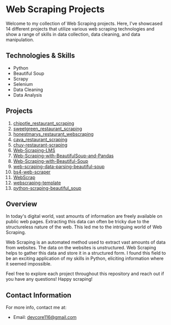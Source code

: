# Web Scraping Projects

Welcome to my collection of Web Scraping projects. Here, I've showcased 14 different projects that utilize various web scraping technologies and show a range of skills in data collection, data cleaning, and data manipulation. 

## Technologies & Skills 
* Python
* Beautiful Soup
* Scrapy
* Selenium
* Data Cleaning
* Data Analysis

## Projects

1. [chipotle_restaurant_scraping](https://github.com/core116/chipotle_restaurant_scraping)                   
2. [sweetgreen_restaurant_scraping](https://github.com/core116/sweetgreen_restaurant_scraping)
3. [honestmarys_restaurant_webscraping](https://github.com/core116/honestmarys_restaurant_webscraping)
4. [cava_restaurant_scraping](https://github.com/core116/cava_restaurant_scraping)
5. [chuy-restaurant-scraping](https://github.com/core116/chuy-restaurant-scraping)
6. [Web-Scraping-LMS](https://github.com/core116/Web-Scraping-LMS)
7. [Web-Scraping-with-BeautifulSoup-and-Pandas](https://github.com/core116/Web-Scraping-with-BeautifulSoup-and-Pandas)
8. [Web-Scraping-with-Beautiful-Soup](https://github.com/core116/Web-Scraping-with-Beautiful-Soup)
9. [web-scraping-data-parsing-beautiful-soup](https://github.com/core116/web-scraping-data-parsing-beautiful-soup)
10. [bs4-web-scraper](https://github.com/core116/bs4-web-scraper)
11. [WebScrap](https://github.com/core116/WebScrap)
12. [webscraping-template](https://github.com/core116/webscraping-template)
13. [python-scraping-beautiful_soup](https://github.com/core116/python-scraping-beautiful_soup)

## Overview

In today's digital world, vast amounts of information are freely available on public web pages. Extracting this data can often be tricky due to the structureless nature of the web. This led me to the intriguing world of Web Scraping.

Web Scraping is an automated method used to extract vast amounts of data from websites. The data on the websites is unstructured. Web Scraping helps to gather this data and store it in a structured form. I found this field to be an exciting application of my skills in Python, eliciting information where it seemed impossible.

Feel free to explore each project throughout this repository and reach out if you have any questions! Happy scraping!

## Contact Information

For more info, contact me at:

* Email: devcore116@gmail.com
